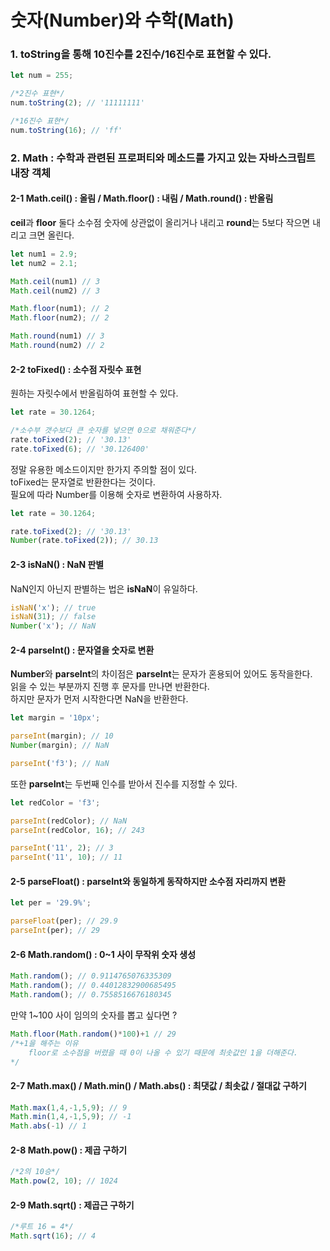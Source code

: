 숫자(Number)와 수학(Math)
=============
### 1. toString을 통해 10진수를 2진수/16진수로 표현할 수 있다.
```javascript
let num = 255;

/*2진수 표현*/
num.toString(2); // '11111111'

/*16진수 표현*/
num.toString(16); // 'ff'
```

### 2. Math : 수학과 관련된 프로퍼티와 메소드를 가지고 있는 자바스크립트 내장 객체
#### 2-1 Math.ceil() : 올림 / Math.floor() : 내림 / Math.round() : 반올림
**ceil**과 **floor** 둘다 소수점 숫자에 상관없이 올리거나 내리고 **round**는 5보다 작으면 내리고 크면 올린다.
```javascript
let num1 = 2.9;
let num2 = 2.1;

Math.ceil(num1) // 3
Math.ceil(num2) // 3

Math.floor(num1); // 2
Math.floor(num2); // 2

Math.round(num1) // 3
Math.round(num2) // 2
```

#### 2-2 toFixed() : 소수점 자릿수 표현
원하는 자릿수에서 반올림하여 표현할 수 있다.
```javascript
let rate = 30.1264;

/*소수부 갯수보다 큰 숫자를 넣으면 0으로 채워준다*/
rate.toFixed(2); // '30.13'
rate.toFixed(6); // '30.126400'
```
정말 유용한 메소드이지만 한가지 주의할 점이 있다.   
toFixed는 문자열로 반환한다는 것이다.   
필요에 따라 Number를 이용해 숫자로 변환하여 사용하자.
```javascript
let rate = 30.1264;

rate.toFixed(2); // '30.13'
Number(rate.toFixed(2)); // 30.13
```
#### 2-3 isNaN() : NaN 판별
NaN인지 아닌지 판별하는 법은 **isNaN**이 유일하다.   
```javascript
isNaN('x'); // true
isNaN(31); // false
Number('x'); // NaN
```

#### 2-4 parseInt() : 문자열을 숫자로 변환
**Number**와 **parseInt**의 차이점은 **parseInt**는 문자가 혼용되어 있어도 동작을한다.   
읽을 수 있는 부분까지 진행 후 문자를 만나면 반환한다.   
하지만 문자가 먼저 시작한다면 NaN을 반환한다.
```javascript
let margin = '10px';

parseInt(margin); // 10
Number(margin); // NaN

parseInt('f3'); // NaN
```
또한 **parseInt**는 두번째 인수를 받아서 진수를 지정할 수 있다.
```javascript
let redColor = 'f3';

parseInt(redColor); // NaN
parseInt(redColor, 16); // 243

parseInt('11', 2); // 3
parseInt('11', 10); // 11
```   

#### 2-5 parseFloat() : parseInt와 동일하게 동작하지만 소수점 자리까지 변환
```javascript
let per = '29.9%';

parseFloat(per); // 29.9
parseInt(per); // 29
```

#### 2-6 Math.random() : 0~1 사이 무작위 숫자 생성
```javascript
Math.random(); // 0.9114765076335309
Math.random(); // 0.44012832900685495
Math.random(); // 0.7558516676180345
```
만약 1~100 사이 임의의 숫자를 뽑고 싶다면 ?   
```javascript
Math.floor(Math.random()*100)+1 // 29
/*+1을 해주는 이유
    floor로 소수점을 버렸을 때 0이 나올 수 있기 때문에 최솟값인 1을 더해준다.
*/
```

#### 2-7 Math.max() / Math.min() / Math.abs() : 최댓값 / 최솟값 / 절대값 구하기
```javascript
Math.max(1,4,-1,5,9); // 9
Math.min(1,4,-1,5,9); // -1
Math.abs(-1) // 1
```

#### 2-8 Math.pow() : 제곱 구하기
```javascript
/*2의 10승*/
Math.pow(2, 10); // 1024
```
#### 2-9 Math.sqrt() : 제곱근 구하기
```javascript
/*루트 16 = 4*/
Math.sqrt(16); // 4
```